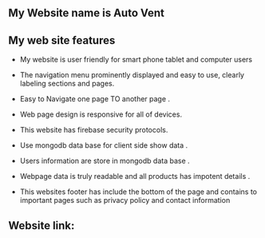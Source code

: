 ## My Website name is Auto Vent


## My web site features

* My website is user friendly for smart phone tablet and computer users

* The navigation menu prominently displayed and easy to use, clearly labeling sections and pages.

* Easy to Navigate one page TO another page .

* Web page design is responsive for all of devices.

* This website has firebase security protocols.

* Use mongodb data base for client side show data .

* Users information are store in mongodb data base .

* Webpage data is truly readable and all products has impotent details .

* This websites footer has include the bottom of the page and contains to important pages such as privacy policy and contact information

## Website link:
